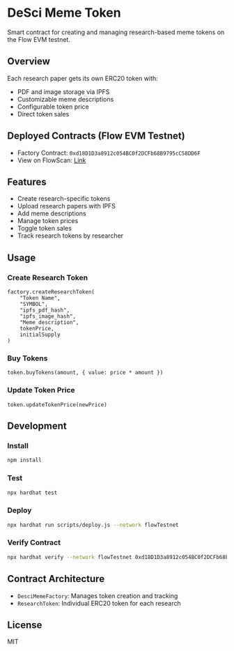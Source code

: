 # DeSci Meme Token

Smart contract for creating and managing research-based meme tokens on the Flow EVM testnet.

## Overview

Each research paper gets its own ERC20 token with:
- PDF and image storage via IPFS
- Customizable meme descriptions
- Configurable token price
- Direct token sales

## Deployed Contracts (Flow EVM Testnet)

- Factory Contract: `0xd18D1D3a8912c054BC0f2DCFb68B9795cC58DD6F`
- View on FlowScan: [Link](https://evm-testnet.flowscan.io/address/0xd18D1D3a8912c054BC0f2DCFb68B9795cC58DD6F)

## Features

- Create research-specific tokens
- Upload research papers with IPFS
- Add meme descriptions
- Manage token prices
- Toggle token sales
- Track research tokens by researcher

## Usage

### Create Research Token
```solidity
factory.createResearchToken(
    "Token Name",
    "SYMBOL",
    "ipfs_pdf_hash",
    "ipfs_image_hash",
    "Meme description",
    tokenPrice,
    initialSupply
)
```

### Buy Tokens
```solidity
token.buyTokens(amount, { value: price * amount })
```

### Update Token Price
```solidity
token.updateTokenPrice(newPrice)
```

## Development

### Install
```bash
npm install
```

### Test
```bash
npx hardhat test
```

### Deploy
```bash
npx hardhat run scripts/deploy.js --network flowTestnet
```

### Verify Contract
```bash
npx hardhat verify --network flowTestnet 0xd18D1D3a8912c054BC0f2DCFb68B9795cC58DD6F
```

## Contract Architecture

- `DesciMemeFactory`: Manages token creation and tracking
- `ResearchToken`: Individual ERC20 token for each research

## License

MIT
